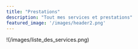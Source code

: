 ```yaml
---
title: "Prestations"
description: "Tout mes services et prestations"
featured_image: '/images/header2.png'
---
```


!(/images/liste_des_services.png)
